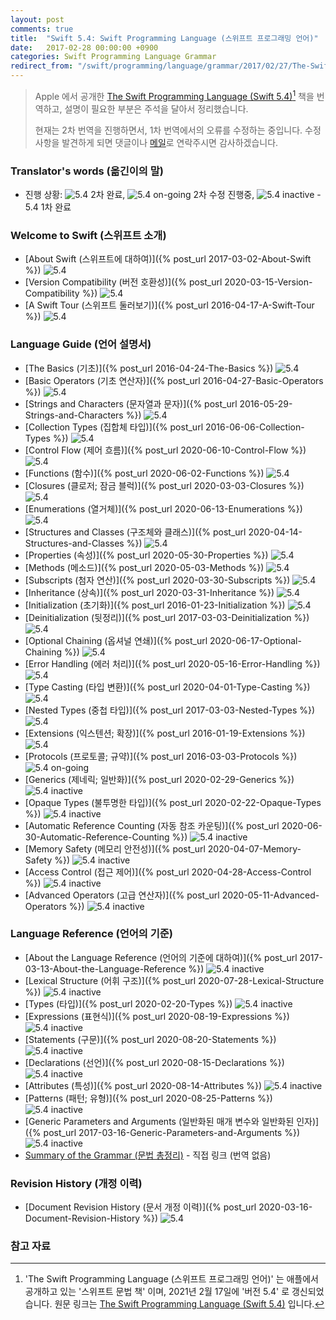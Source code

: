 ```yaml
---
layout: post
comments: true
title:  "Swift 5.4: Swift Programming Language (스위프트 프로그래밍 언어)"
date:   2017-02-28 00:00:00 +0900
categories: Swift Programming Language Grammar
redirect_from: "/swift/programming/language/grammar/2017/02/27/The-Swift-Programming-Language.html"
---
```


> Apple 에서 공개한 [The Swift Programming Language (Swift 5.4)](https://docs.swift.org/swift-book/)[^Swift] 책을 번역하고, 설명이 필요한 부분은 주석을 달아서 정리했습니다.
>
> 현재는 2차 번역을 진행하면서, 1차 번역에서의 오류를 수정하는 중입니다. 수정 사항을 발견하게 되면 댓글이나 <a href="mailto:{{ site.email }}">메일</a>로 연락주시면 감사하겠습니다.

### Translator's words (옮긴이의 말)

* 진행 상황: ![5.4](https://img.shields.io/badge/-%205.4-success) 2차 완료, ![5.4 on-going](https://img.shields.io/badge/-%205.4-yellow) 2차 수정 진행중, ![5.4 inactive](https://img.shields.io/badge/-%205.4-inactive) - 5.4 1차 완료

### Welcome to Swift (스위프트 소개)

* [About Swift (스위프트에 대하여)]({% post_url 2017-03-02-About-Swift %}) ![5.4](https://img.shields.io/badge/-%205.4-success)
* [Version Compatibility (버전 호환성)]({% post_url 2020-03-15-Version-Compatibility %}) ![5.4](https://img.shields.io/badge/-%205.4-success)
* [A Swift Tour (스위프트 둘러보기)]({% post_url 2016-04-17-A-Swift-Tour %}) ![5.4](https://img.shields.io/badge/-%205.4-success)

### Language Guide (언어 설명서)

* [The Basics (기초)]({% post_url 2016-04-24-The-Basics %}) ![5.4](https://img.shields.io/badge/-%205.4-success)
* [Basic Operators (기초 연산자)]({% post_url 2016-04-27-Basic-Operators %}) ![5.4](https://img.shields.io/badge/-%205.4-success)
* [Strings and Characters (문자열과 문자)]({% post_url 2016-05-29-Strings-and-Characters %}) ![5.4](https://img.shields.io/badge/-%205.4-success)
* [Collection Types (집합체 타입)]({% post_url 2016-06-06-Collection-Types %}) ![5.4](https://img.shields.io/badge/-%205.4-success)
* [Control Flow (제어 흐름)]({% post_url 2020-06-10-Control-Flow %}) ![5.4](https://img.shields.io/badge/-%205.4-success)
* [Functions (함수)]({% post_url 2020-06-02-Functions %}) ![5.4](https://img.shields.io/badge/-%205.4-success)
* [Closures (클로저; 잠금 블럭)]({% post_url 2020-03-03-Closures %}) ![5.4](https://img.shields.io/badge/-%205.4-success)
* [Enumerations (열거체)]({% post_url 2020-06-13-Enumerations %}) ![5.4](https://img.shields.io/badge/-%205.4-success)
* [Structures and Classes (구조체와 클래스)]({% post_url 2020-04-14-Structures-and-Classes %}) ![5.4](https://img.shields.io/badge/-%205.4-success)
* [Properties (속성)]({% post_url 2020-05-30-Properties %}) ![5.4](https://img.shields.io/badge/-%205.4-success)
* [Methods (메소드)]({% post_url 2020-05-03-Methods %}) ![5.4](https://img.shields.io/badge/-%205.4-success)
* [Subscripts (첨자 연산)]({% post_url 2020-03-30-Subscripts %}) ![5.4](https://img.shields.io/badge/-%205.4-success)
* [Inheritance (상속)]({% post_url 2020-03-31-Inheritance %}) ![5.4](https://img.shields.io/badge/-%205.4-success)
* [Initialization (초기화)]({% post_url 2016-01-23-Initialization %}) ![5.4](https://img.shields.io/badge/-%205.4-success)
* [Deinitialization (뒷정리)]({% post_url 2017-03-03-Deinitialization %}) ![5.4](https://img.shields.io/badge/-%205.4-success)
* [Optional Chaining (옵셔널 연쇄)]({% post_url 2020-06-17-Optional-Chaining %}) ![5.4](https://img.shields.io/badge/-%205.4-success)
* [Error Handling (에러 처리)]({% post_url 2020-05-16-Error-Handling %}) ![5.4](https://img.shields.io/badge/-%205.4-success)
* [Type Casting (타입 변환)]({% post_url 2020-04-01-Type-Casting %}) ![5.4](https://img.shields.io/badge/-%205.4-success)
* [Nested Types (중첩 타입)]({% post_url 2017-03-03-Nested-Types %}) ![5.4](https://img.shields.io/badge/-%205.4-success)
* [Extensions (익스텐션; 확장)]({% post_url 2016-01-19-Extensions %}) ![5.4](https://img.shields.io/badge/-%205.4-success)
* [Protocols (프로토콜; 규약)]({% post_url 2016-03-03-Protocols %}) ![5.4 on-going](https://img.shields.io/badge/-%205.4-yellow)
* [Generics (제네릭; 일반화)]({% post_url 2020-02-29-Generics %}) ![5.4 inactive](https://img.shields.io/badge/-%205.4-inactive)
* [Opaque Types (불투명한 타입)]({% post_url 2020-02-22-Opaque-Types %}) ![5.4 inactive](https://img.shields.io/badge/-%205.4-inactive)
* [Automatic Reference Counting (자동 참조 카운팅)]({% post_url 2020-06-30-Automatic-Reference-Counting %}) ![5.4 inactive](https://img.shields.io/badge/-%205.4-inactive)
* [Memory Safety (메모리 안전성)]({% post_url 2020-04-07-Memory-Safety %}) ![5.4 inactive](https://img.shields.io/badge/-%205.4-inactive)
* [Access Control (접근 제어)]({% post_url 2020-04-28-Access-Control %}) ![5.4 inactive](https://img.shields.io/badge/-%205.4-inactive)
* [Advanced Operators (고급 연산자)]({% post_url 2020-05-11-Advanced-Operators %}) ![5.4 inactive](https://img.shields.io/badge/-%205.4-inactive)

### Language Reference (언어의 기준)

* [About the Language Reference (언어의 기준에 대하여)]({% post_url 2017-03-13-About-the-Language-Reference %}) ![5.4 inactive](https://img.shields.io/badge/-%205.4-inactive)
* [Lexical Structure (어휘 구조)]({% post_url 2020-07-28-Lexical-Structure %}) ![5.4 inactive](https://img.shields.io/badge/-%205.4-inactive)
* [Types (타입)]({% post_url 2020-02-20-Types %}) ![5.4 inactive](https://img.shields.io/badge/-%205.4-inactive)
* [Expressions (표현식)]({% post_url 2020-08-19-Expressions %}) ![5.4 inactive](https://img.shields.io/badge/-%205.4-inactive)
* [Statements (구문)]({% post_url 2020-08-20-Statements %}) ![5.4 inactive](https://img.shields.io/badge/-%205.4-inactive)
* [Declarations (선언)]({% post_url 2020-08-15-Declarations %}) ![5.4 inactive](https://img.shields.io/badge/-%205.4-inactive)
* [Attributes (특성)]({% post_url 2020-08-14-Attributes %}) ![5.4 inactive](https://img.shields.io/badge/-%205.4-inactive)
* [Patterns (패턴; 유형)]({% post_url 2020-08-25-Patterns %}) ![5.4 inactive](https://img.shields.io/badge/-%205.4-inactive)
* [Generic Parameters and Arguments (일반화된 매개 변수와 일반화된 인자)]({% post_url 2017-03-16-Generic-Parameters-and-Arguments %}) ![5.4 inactive](https://img.shields.io/badge/-%205.4-inactive)
* [Summary of the Grammar (문법 총정리)](https://docs.swift.org/swift-book/ReferenceManual/zzSummaryOfTheGrammar.html#) - 직접 링크 (번역 없음)

### Revision History (개정 이력)

* [Document Revision History (문서 개정 이력)]({% post_url 2020-03-16-Document-Revision-History %}) ![5.4](https://img.shields.io/badge/-%205.4-success)

### 참고 자료

[^Swift]: 'The Swift Programming Language (스위프트 프로그래밍 언어)' 는 애플에서 공개하고 있는 '스위프트 문법 책' 이며, 2021년 2월 17일에 '버전 5.4' 로 갱신되었습니다. 원문 링크는 [The Swift Programming Language (Swift 5.4)](https://docs.swift.org/swift-book/) 입니다.
